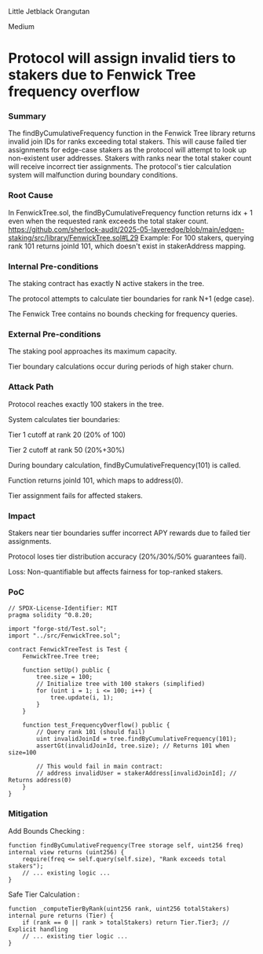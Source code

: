 Little Jetblack Orangutan

Medium

# Protocol will assign invalid tiers to stakers due to Fenwick Tree frequency overflow

### Summary

The findByCumulativeFrequency function in the Fenwick Tree library returns invalid join IDs for ranks exceeding total stakers.
This will cause failed tier assignments for edge-case stakers as the protocol will attempt to look up non-existent user addresses.
Stakers with ranks near the total staker count will receive incorrect tier assignments.
The protocol's tier calculation system will malfunction during boundary conditions.

### Root Cause

In FenwickTree.sol, the findByCumulativeFrequency function returns idx + 1 even when the requested rank exceeds the total staker count.
https://github.com/sherlock-audit/2025-05-layeredge/blob/main/edgen-staking/src/library/FenwickTree.sol#L29
Example: For 100 stakers, querying rank 101 returns joinId 101, which doesn't exist in stakerAddress mapping.

### Internal Pre-conditions

The staking contract has exactly N active stakers in the tree.

The protocol attempts to calculate tier boundaries for rank N+1 (edge case).

The Fenwick Tree contains no bounds checking for frequency queries.

### External Pre-conditions

The staking pool approaches its maximum capacity.

Tier boundary calculations occur during periods of high staker churn.

### Attack Path

Protocol reaches exactly 100 stakers in the tree.

System calculates tier boundaries:

Tier 1 cutoff at rank 20 (20% of 100)

Tier 2 cutoff at rank 50 (20%+30%)

During boundary calculation, findByCumulativeFrequency(101) is called.

Function returns joinId 101, which maps to address(0).

Tier assignment fails for affected stakers.

### Impact

Stakers near tier boundaries suffer incorrect APY rewards due to failed tier assignments.

Protocol loses tier distribution accuracy (20%/30%/50% guarantees fail).

Loss: Non-quantifiable but affects fairness for top-ranked stakers.

### PoC

```solidity
// SPDX-License-Identifier: MIT
pragma solidity ^0.8.20;

import "forge-std/Test.sol";
import "../src/FenwickTree.sol";

contract FenwickTreeTest is Test {
    FenwickTree.Tree tree;

    function setUp() public {
        tree.size = 100;
        // Initialize tree with 100 stakers (simplified)
        for (uint i = 1; i <= 100; i++) {
            tree.update(i, 1);
        }
    }

    function test_FrequencyOverflow() public {
        // Query rank 101 (should fail)
        uint invalidJoinId = tree.findByCumulativeFrequency(101);
        assertGt(invalidJoinId, tree.size); // Returns 101 when size=100
        
        // This would fail in main contract:
        // address invalidUser = stakerAddress[invalidJoinId]; // Returns address(0)
    }
}
```

### Mitigation

Add Bounds Checking :
```solidity
function findByCumulativeFrequency(Tree storage self, uint256 freq) internal view returns (uint256) {
    require(freq <= self.query(self.size), "Rank exceeds total stakers");
    // ... existing logic ...
}
```

Safe Tier Calculation :
```solidity
function _computeTierByRank(uint256 rank, uint256 totalStakers) internal pure returns (Tier) {
    if (rank == 0 || rank > totalStakers) return Tier.Tier3; // Explicit handling
    // ... existing tier logic ...
}
```